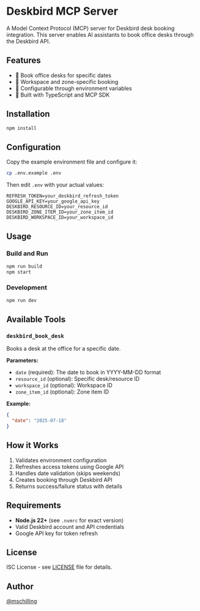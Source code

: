 # Deskbird MCP Server

A Model Context Protocol (MCP) server for Deskbird desk booking integration. This server enables AI assistants to book office desks through the Deskbird API.

## Features

- 📅 Book office desks for specific dates
- 🏢 Workspace and zone-specific booking
- 🔧 Configurable through environment variables
- 🚀 Built with TypeScript and MCP SDK

## Installation

```bash
npm install
```

## Configuration

Copy the example environment file and configure it:

```bash
cp .env.example .env
```

Then edit `.env` with your actual values:

```env
REFRESH_TOKEN=your_deskbird_refresh_token
GOOGLE_API_KEY=your_google_api_key
DESKBIRD_RESOURCE_ID=your_resource_id
DESKBIRD_ZONE_ITEM_ID=your_zone_item_id
DESKBIRD_WORKSPACE_ID=your_workspace_id
```

## Usage

### Build and Run

```bash
npm run build
npm start
```

### Development

```bash
npm run dev
```

## Available Tools

### `deskbird_book_desk`

Books a desk at the office for a specific date.

**Parameters:**
- `date` (required): The date to book in YYYY-MM-DD format
- `resource_id` (optional): Specific desk/resource ID
- `workspace_id` (optional): Workspace ID
- `zone_item_id` (optional): Zone item ID

**Example:**
```json
{
  "date": "2025-07-18"
}
```

## How it Works

1. Validates environment configuration
2. Refreshes access tokens using Google API
3. Handles date validation (skips weekends)
4. Creates booking through Deskbird API
5. Returns success/failure status with details

## Requirements

- **Node.js 22+** (see `.nvmrc` for exact version)
- Valid Deskbird account and API credentials
- Google API key for token refresh

## License

ISC License - see [LICENSE](LICENSE) file for details.

## Author

[@mschilling](https://github.com/mschilling)
